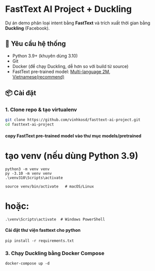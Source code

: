 # FastText AI Project + Duckling

Dự án demo phân loại intent bằng **FastText** và trích xuất thời gian bằng **Duckling** (Facebook).

## 🚀 Yêu cầu hệ thống
- Python 3.9+ (khuyên dùng 3.10)
- Git
- Docker (để chạy Duckling, dễ hơn so với build từ source)
- FastText pre-trained model: [Multi-language 2M](https://dl.fbaipublicfiles.com/fasttext/vectors-english/crawl-300d-2M.vec.zip), [Vietnamese(recommend)](https://dl.fbaipublicfiles.com/fasttext/vectors-crawl/cc.vi.300.vec.gz)

## 📦 Cài đặt

### 1. Clone repo & tạo virtualenv
```bash
git clone https://github.com/vinhkosd/fasttext-ai-project.git
cd fasttext-ai-project
```
#### copy FastText pre-trained model vào thư mục models/pretrained
# tạo venv (nếu dùng Python 3.9)
```
python3 -m venv venv
py -3.10 -m venv venv
.\venv310\Scripts\activate

source venv/bin/activate   # macOS/Linux
```
# hoặc: 
```
.\venv\Scripts\activate  # Windows PowerShell
```
#### Cài đặt thư viện fasttext cho python
```
pip install -r requirements.txt
```
### 3. Chạy Duckling bằng Docker Compose
```
docker-compose up -d
```